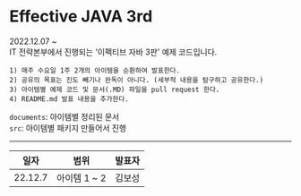 # Effective JAVA 3rd

2022.12.07 ~  
IT 전략본부에서 진행되는 '이펙티브 자바 3판' 예제 코드입니다.  

```
1) 매주 수요일 1주 2개의 아이템을 순환하여 발표한다.
2) 공유의 목표는 진도 빼기나 완독이 아니다. (세부적 내용을 탐구하고 공유한다.)
3) 아이템별 예제 코드 및 문서(.MD) 파일을 pull request 한다.
4) README.md 발표 내용을 추가한다.
```

``documents``: 아이템별 정리된 문서  
``src``: 아이템별 패키지 만들어서 진행

---

|일자|범위|발표자|
|:---:|:---:|:---:|
22.12.7| 아이템 1 ~ 2 | 김보성|
